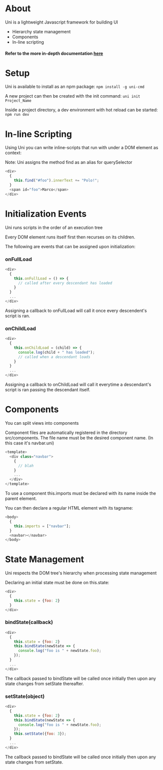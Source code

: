 # About
Uni is a lightweight Javascript framework for building UI

- Hierarchy state management
- Components
- In-line scripting

#### Refer to the more in-depth documentation [here](https://anythony.github.io/uni-docs/)

# Setup

Uni is available to install as an npm package:
```npm install -g uni-cmd```
        
A new project can then be created with the init command:
```uni init Project_Name```

Inside a project directory, a dev environment with hot reload can be started:
```npm run dev```

# In-line Scripting

Using Uni you can write inline-scripts that run with under a DOM element as context:

Note: Uni assigns the method find as an alias for querySelector
```js
<div>
  {
    this.find("#foo").innerText += "Polo!";
  }
  <span id="foo">Marco</span>
</div>
```

# Initialization Events

Uni runs scripts in the order of an execution tree

Every DOM element runs itself first then recurses on its children.

The following are events that can be assigned upon initialization:

### onFullLoad
```js
<div>
  {
    this.onFullLoad = () => {
      // called after every descendant has loaded
    }
  }
  ...
</div>
``` 
Assigning a callback to onFullLoad will call it once every descendent's script is ran.

### onChildLoad
```js
<div>
  {
    this.onChildLoad = (child) => {
      console.log(child + " has loaded");
      // called when a descendant loads
    }
  }
  ...
</div>
```
Assigning a callback to onChildLoad will call it everytime a descendant's script is ran passing the descendant itself.

# Components

You can split views into components

Component files are automatically registered in the directory src/components.
The file name must be the desired component name. (In this case it's navbar.uni)
```js        
<template>
  <div class="navbar">
    {
      // blah
    }
    ...
  </div>
</template>
```
To use a component this.imports must be declared with its name inside the parent element.

You can then declare a regular HTML element with its tagname:
```js
<body>
  {
    this.imports = ["navbar"];
  }
  <navbar></navbar>
</body>
```

# State Management
Uni respects the DOM tree's hierarchy when processing state management

Declaring an initial state must be done on this.state:
```js        
<div>
  {
    this.state = {foo: 2}
  }
</div>
```
      
### bindState(callback)
```js
<div>
  {
    this.state = {foo: 2}
    this.bindState(newState => {
      console.log("foo is " + newState.foo);
    });
  }
  ...
</div>
```
      
The callback passed to bindState will be called once initially then upon any state changes from setState thereafter.

### setState(object)
```js        
<div>
  {
    this.state = {foo: 2}
    this.bindState(newState => {
      console.log("foo is " + newState.foo);
    });
    this.setState({foo: 3});
  }
  ...
</div>
```
      
The callback passed to bindState will be called once initially then upon any state changes from setState.
